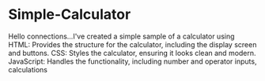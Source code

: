 # Simple-Calculator
Hello connections...I've created a simple sample of a calculator using HTML: Provides the structure for the calculator, including the display screen and buttons. CSS: Styles the calculator, ensuring it looks clean and modern. JavaScript: Handles the functionality, including number and operator inputs, calculations
